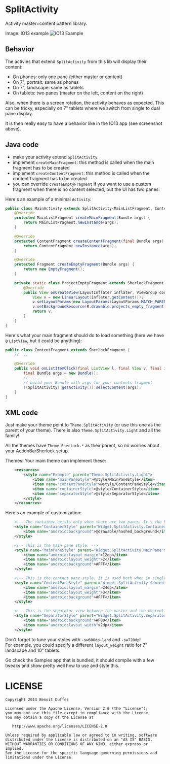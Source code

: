 SplitActivity
=============

Activity master+content pattern library.

   Image: IO13 example
![IO13 Example](https://raw.github.com/BenoitDuffez/SplitActivity/master/io13_example.png)


Behavior
--------

The activies that extend `SplitActivity` from this lib will display their content:

* On phones: only one pane (either master or content)
* On 7", portrait: same as phones
* On 7", landscape: same as tablets
* On tablets: two panes (master on the left, content on the right)

Also, when there is a screen rotation, the activity behaves as expected. This can be tricky, especially on 7" tablets where we switch from single to dual pane display.

It is then really easy to have a behavior like in the IO13 app (see screenshot above).


Java code
---------

* make your activity extend `SplitActivity`.
* implement `createMainFragment`: this method is called when the main fragment has to be created
* implement `createContentFragment`: this method is called when the content fragment has to be created
* you can override `createEmptyFragment` if you want to use a custom fragment when there is no content selected, but the UI has two panes.


Here's an example of a minimal `Activity`:


```java
public class MainActivity extends SplitActivity<MainListFragment, ContentFragment> {
	@Override
	protected MainListFragment createMainFragment(Bundle args) {
		return MainListFragment.newInstance(args);
	}

	@Override
	protected ContentFragment createContentFragment(final Bundle args) {
		return ContentFragment.newInstance(args);
	}

	@Override
	protected Fragment createEmptyFragment(Bundle args) {
		return new EmptyFragment();
	}

	private static class ProjectEmptyFragment extends SherlockFragment {
		@Override
		public View onCreateView(LayoutInflater inflater, ViewGroup container, Bundle savedInstanceState) {
			View v = new LinearLayout(inflater.getContext());
			v.setLayoutParams(new LayoutParams(LayoutParams.MATCH_PARENT, LayoutParams.MATCH_PARENT));
			v.setBackgroundResource(R.drawable.projects_empty_fragment); // a custom empty image displayed in the center of the content pane
			return v;
		}
	}
}
```


Here's what your main fragment should do to load something (here we have a `ListView`, but it could be anything):


```java
public class ContentFragment extends SherlockFragment {
	// ...

	@Override
	public void onListItemClick(final ListView l, final View v, final int position, final long id) {
		final Bundle args = new Bundle();
		// ...
		// build your Bundle with args for your contents fragment
		((SplitActivity) getActivity()).selectContent(args);
	}
}
```


XML code
--------

Just make your theme point to `Theme.SplitActivity` (or use this one as the parent of your theme). There is also `Theme.SplitActivity.Light` and all the family!

All the themes have `Theme.Sherlock.*` as their parent, so no worries about your ActionBarSherlock setup.

Themes:
Your main theme can implement these:

```xml
    <resources>
        <style name="Example" parent="Theme.SplitActivity.Light">
            <item name="mainPaneStyle">@style/MainPaneStyle</item>
            <item name="contentPaneStyle">@style/ContentPaneStyle</item>
            <item name="containerStyle">@style/ContainerStyle</item>
            <item name="separatorStyle">@style/SeparatorStyle</item>
        </style>
    </resources>
```

Here's an example of customization:

```xml
    <!-- The container exists only when there are two panes. It's the big container. -->
    <style name="ContainerStyle" parent="Widget.SplitActivity.Container">
        <item name="android:background">@drawable/hashed_background</item>
    </style>

    <!-- This is the main pane style. -->
    <style name="MainPaneStyle" parent="Widget.SplitActivity.MainPane">
        <item name="android:layout_margin">12dp</item>
        <item name="android:layout_weight">2</item>
        <item name="android:background">#FFF</item>
    </style>

    <!-- This is the content pane style. It is used both when in single pane (phone) or dual pane (tablet) presentation. -->
    <style name="ContentPaneStyle" parent="Widget.SplitActivity.ContentPane">
        <item name="android:layout_margin">24dp</item>
        <item name="android:layout_weight">3</item>
        <item name="android:background">#FFF</item>
    </style>

    <!-- This is the separator view between the master and the content. Of course, only used in tablet presentation! -->
    <style name="SeparatorStyle" parent="Widget.SplitActivity.Separator">
        <item name="android:background">#F00</item>
        <item name="android:layout_width">2dp</item>
    </style>
```

Don't forget to tune your styles with `-sw600dp-land` and `-sw720dp`!  
For example, you could specify a different `layout_weight` ratio for 7" landscape and 10" tablets.

Go check the Samples app that is bundled, it should compile with a few tweaks and show pretty well how to use and style this.



LICENSE
=======

```
Copyright 2013 Benoit Duffez

Licensed under the Apache License, Version 2.0 (the "License");
you may not use this file except in compliance with the License.
You may obtain a copy of the License at

   http://www.apache.org/licenses/LICENSE-2.0

Unless required by applicable law or agreed to in writing, software
distributed under the License is distributed on an "AS IS" BASIS,
WITHOUT WARRANTIES OR CONDITIONS OF ANY KIND, either express or implied.
See the License for the specific language governing permissions and
limitations under the License.
```


